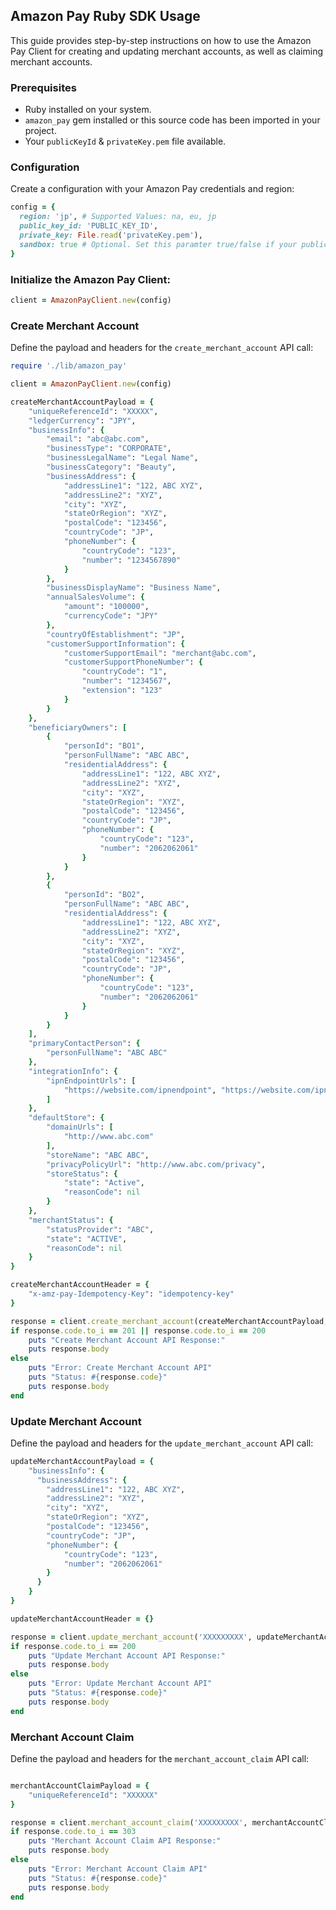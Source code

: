 ## Amazon Pay Ruby SDK Usage

This guide provides step-by-step instructions on how to use the Amazon Pay Client for creating and updating merchant accounts, as well as claiming merchant accounts.


### Prerequisites

- Ruby installed on your system.
- `amazon_pay` gem installed or this source code has been imported in your project.
- Your `publicKeyId` & `privateKey.pem` file available.

### Configuration

Create a configuration with your Amazon Pay credentials and region:

```ruby
config = {
  region: 'jp', # Supported Values: na, eu, jp
  public_key_id: 'PUBLIC_KEY_ID',
  private_key: File.read('privateKey.pem'),
  sandbox: true # Optional. Set this paramter true/false if your public_key_id does not have an environment prefix (does not begin with 'SANDBOX' or 'LIVE')
}
```

### Initialize the Amazon Pay Client:

```ruby
client = AmazonPayClient.new(config)
```


### Create Merchant Account

Define the payload and headers for the `create_merchant_account` API call:

```ruby
require './lib/amazon_pay'

client = AmazonPayClient.new(config)

createMerchantAccountPayload = {
    "uniqueReferenceId": "XXXXX",
    "ledgerCurrency": "JPY",
    "businessInfo": {
        "email": "abc@abc.com",
        "businessType": "CORPORATE",
        "businessLegalName": "Legal Name",
        "businessCategory": "Beauty",
        "businessAddress": {
            "addressLine1": "122, ABC XYZ",
            "addressLine2": "XYZ",
            "city": "XYZ",
            "stateOrRegion": "XYZ",
            "postalCode": "123456",
            "countryCode": "JP",
            "phoneNumber": {
                "countryCode": "123",
                "number": "1234567890"
            }
        },
        "businessDisplayName": "Business Name",
        "annualSalesVolume": {
            "amount": "100000",
            "currencyCode": "JPY"
        },
        "countryOfEstablishment": "JP",
        "customerSupportInformation": {
            "customerSupportEmail": "merchant@abc.com",
            "customerSupportPhoneNumber": {
                "countryCode": "1",
                "number": "1234567",
                "extension": "123"
            }
        }
    },
    "beneficiaryOwners": [
        {
            "personId": "BO1",
            "personFullName": "ABC ABC",
            "residentialAddress": {
                "addressLine1": "122, ABC XYZ",
                "addressLine2": "XYZ",
                "city": "XYZ",
                "stateOrRegion": "XYZ",
                "postalCode": "123456",
                "countryCode": "JP",
                "phoneNumber": {
                    "countryCode": "123",
                    "number": "2062062061"
                }
            }
        },
        {
            "personId": "BO2",
            "personFullName": "ABC ABC",
            "residentialAddress": {
                "addressLine1": "122, ABC XYZ",
                "addressLine2": "XYZ",
                "city": "XYZ",
                "stateOrRegion": "XYZ",
                "postalCode": "123456",
                "countryCode": "JP",
                "phoneNumber": {
                    "countryCode": "123",
                    "number": "2062062061"
                }
            }
        }
    ],
    "primaryContactPerson": {
        "personFullName": "ABC ABC"
    },
    "integrationInfo": {
        "ipnEndpointUrls": [
            "https://website.com/ipnendpoint", "https://website.com/ipnendpoint"
        ]
    },
    "defaultStore": {
        "domainUrls": [
            "http://www.abc.com"
        ],
        "storeName": "ABC ABC",
        "privacyPolicyUrl": "http://www.abc.com/privacy",
        "storeStatus": {
            "state": "Active",
            "reasonCode": nil
        }
    },
    "merchantStatus": {
        "statusProvider": "ABC",
        "state": "ACTIVE",
        "reasonCode": nil
    }
}

createMerchantAccountHeader = {
    "x-amz-pay-Idempotency-Key": "idempotency-key"
}

response = client.create_merchant_account(createMerchantAccountPayload, headers: createMerchantAccountHeader)
if response.code.to_i == 201 || response.code.to_i == 200
    puts "Create Merchant Account API Response:"
    puts response.body
else
    puts "Error: Create Merchant Account API"
    puts "Status: #{response.code}"
    puts response.body
end
```

### Update Merchant Account

Define the payload and headers for the `update_merchant_account` API call:

```ruby
updateMerchantAccountPayload = {
    "businessInfo": {
      "businessAddress": {
        "addressLine1": "122, ABC XYZ",
        "addressLine2": "XYZ",
        "city": "XYZ",
        "stateOrRegion": "XYZ",
        "postalCode": "123456",
        "countryCode": "JP",
        "phoneNumber": {
            "countryCode": "123",
            "number": "2062062061"
        }
      }
    }
}

updateMerchantAccountHeader = {}

response = client.update_merchant_account('XXXXXXXXX', updateMerchantAccountPayload, headers: updateMerchantAccountHeader)
if response.code.to_i == 200
    puts "Update Merchant Account API Response:"
    puts response.body
else
    puts "Error: Update Merchant Account API"
    puts "Status: #{response.code}"
    puts response.body
end
```

### Merchant Account Claim

Define the payload and headers for the `merchant_account_claim` API call:

```ruby

merchantAccountClaimPayload = {
    "uniqueReferenceId": "XXXXXX"
}

response = client.merchant_account_claim('XXXXXXXXX', merchantAccountClaimPayload, headers: {})
if response.code.to_i == 303
    puts "Merchant Account Claim API Response:"
    puts response.body
else
    puts "Error: Merchant Account Claim API"
    puts "Status: #{response.code}"
    puts response.body
end
```